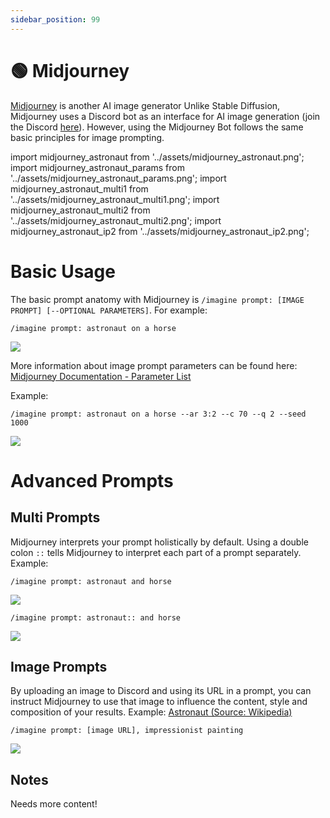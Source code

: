 ```yaml
---
sidebar_position: 99
---
```

# 🟢 Midjourney

[Midjourney](https://www.midjourney.com) is another AI image generator Unlike Stable Diffusion, Midjourney uses a Discord bot as an interface for AI image generation (join the Discord [here](https://discord.gg/midjourney)). However, using the Midjourney Bot follows the same basic principles for image prompting.

import midjourney_astronaut from '../assets/midjourney_astronaut.png';
import midjourney_astronaut_params from '../assets/midjourney_astronaut_params.png';
import midjourney_astronaut_multi1 from '../assets/midjourney_astronaut_multi1.png';
import midjourney_astronaut_multi2 from '../assets/midjourney_astronaut_multi2.png';
import midjourney_astronaut_ip2 from '../assets/midjourney_astronaut_ip2.png';


# Basic Usage

The basic prompt anatomy with Midjourney is `/imagine prompt: [IMAGE PROMPT] [--OPTIONAL PARAMETERS]`. For example:

```text
/imagine prompt: astronaut on a horse
```

<div style={{textAlign: 'center'}}>
  <img src={midjourney_astronaut} style={{width: "750px"}} />
</div>

More information about image prompt parameters can be found here: [Midjourney Documentation - Parameter List](https://docs.midjourney.com/docs/parameter-list)

Example:

```text
/imagine prompt: astronaut on a horse --ar 3:2 --c 70 --q 2 --seed 1000 
```

<div style={{textAlign: 'center'}}>
  <img src={midjourney_astronaut_params} style={{width: "750px"}} />
</div>

# Advanced Prompts
## Multi Prompts
Midjourney interprets your prompt holistically by default. Using a double colon `::` tells Midjourney to interpret each part of a prompt separately.
Example:
```text
/imagine prompt: astronaut and horse
```
<div style={{textAlign: 'center'}}>
  <img src={midjourney_astronaut_multi1} style={{width: "750px"}} />
</div>

```text
/imagine prompt: astronaut:: and horse
```
<div style={{textAlign: 'center'}}>
  <img src={midjourney_astronaut_multi2} style={{width: "750px"}} />
</div>


## Image Prompts
By uploading an image to Discord and using its URL in a prompt, you can instruct Midjourney to use that image to influence the content, style and composition of your results. 
Example:
[Astronaut (Source: Wikipedia)](https://en.wikipedia.org/wiki/Astronaut#/media/File:STS41B-35-1613_-_Bruce_McCandless_II_during_EVA_(Retouched).jpg)

```text
/imagine prompt: [image URL], impressionist painting
```
<div style={{textAlign: 'center'}}>
  <img src={midjourney_astronaut_ip2} style={{width: "750px"}} />
</div>

## Notes

Needs more content!